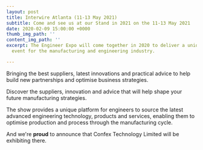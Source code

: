 ```yaml
---
layout: post
title: Interwire Atlanta (11-13 May 2021)
subtitle: Come and see us at our Stand in 2021 on the 11-13 May 2021
date: 2020-02-09 15:00:00 +0000
thumb_img_path: ''
content_img_path: ''
excerpt: The Engineer Expo will come together in 2020 to deliver a unique and relevant
  event for the manufacturing and engineering industry.

---
```

Bringing the best suppliers, latest innovations and practical advice to help build new partnerships and optimise business strategies.

Discover the suppliers, innovation and advice that will help shape your future manufacturing strategies.

The show provides a unique platform for engineers to source the latest advanced engineering technology, products and services, enabling them to optimise production and process through the manufacturing cycle.

And we're **proud** to announce that Confex Technology Limited will be exhibiting there.
